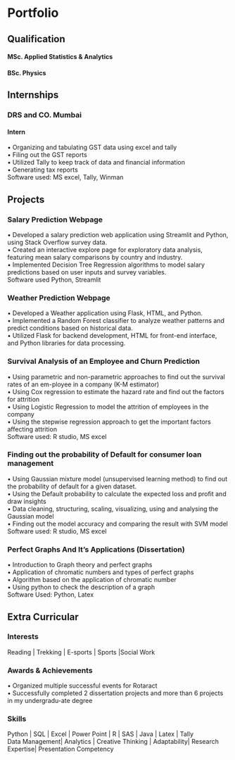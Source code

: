 # Portfolio


## Qualification
#### MSc. Applied Statistics & Analytics
#### BSc. Physics

## Internships
### DRS and CO. Mumbai
#### Intern <br>
•	Organizing and tabulating GST data using excel and tally <br>
•	Filing out the GST reports <br>
•	Utilized Tally to keep track of data and financial information <br>
•	Generating tax reports <br>
Software used: MS excel, Tally, Winman  <br>

## Projects
### Salary Prediction Webpage
• Developed a salary prediction web application using Streamlit and Python, using Stack Overflow survey data. <br>
• Created an interactive explore page for exploratory data analysis, featuring mean salary comparisons by country and industry. <br>
• Implemented Decision Tree Regression algorithms to model salary predictions based on user inputs and survey variables. <br>
Software used Python, Streamlit

### Weather Prediction Webpage
• Developed a Weather application using Flask, HTML, and Python. <br>
• Implemented a Random Forest classifier to analyze weather patterns and predict conditions based on historical data. <br>
• Utilized Flask for backend development, HTML for front-end interface, and Python libraries for data processing. <br>


### Survival Analysis of an Employee and Churn Prediction
•	Using parametric and non-parametric approaches to find out the survival rates of an em-ployee in a company (K-M estimator) <br>
•	Using Cox regression to estimate the hazard rate and find out the factors for attrition <br>
•	Using Logistic Regression to model the attrition of employees in the company <br>
•	Using the stepwise regression approach to get the important factors affecting attrition <br>
Software used: R studio, MS excel

### Finding out the probability of Default for consumer loan management 
•	Using Gaussian mixture model (unsupervised learning method) to find out the probability of default for a given dataset. <br>
•	Using the Default probability to calculate the expected loss and profit and draw insights <br>
•	Data cleaning, structuring, scaling, visualizing, using and analysing the Gaussian model <br>
•	Finding out the model accuracy and comparing the result with SVM model <br>
Software used: R studio, MS excel

### Perfect Graphs And It’s Applications (Dissertation)
•	Introduction to Graph theory and perfect graphs <br>
•	Application of chromatic numbers and types of perfect graphs <br>
•	Algorithm based on the application of chromatic number <br>
•	Using python to check the description of a graph <br>
Software Used: Python, Latex

## Extra Curricular 

### Interests
Reading | Trekking | E-sports | Sports |Social Work 

### Awards & Achievements
•	Organized multiple successful events for Rotaract <br>
•	Successfully completed 2 dissertation projects and more than 6 projects in my undergradu-ate degree <br> 

### Skills
Python | SQL | Excel | Power Point  | R | SAS | Java | Latex | Tally <br>
Data Management| Analytics | Creative Thinking | Adaptability| Research Expertise| Presentation Competency



